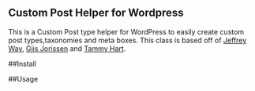 ## Custom Post Helper for Wordpress

This is a Custom Post type helper for WordPress to easily create custom post types,taxonomies and meta boxes. This class is based off of <a href="https://github.com/JeffreyWay/Easy-WordPress-Custom-Post-Types">Jeffrey Way</a>, <a href="https://github.com/Ginius/Wordpress-Custom-Post-Type-Helper">Gijs Jorissen</a> and <a href="http://wp.tutsplus.com/tutorials/reusable-custom-meta-boxes-part-3-extra-fields/">Tammy Hart</a>.

##Install

##Usage
